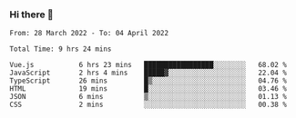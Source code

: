 ### Hi there 👋

<!--
**siaikin/siaikin** is a ✨ _special_ ✨ repository because its `README.md` (this file) appears on your GitHub profile.

Here are some ideas to get you started:

- 🔭 I’m currently working on ...
- 🌱 I’m currently learning ...
- 👯 I’m looking to collaborate on ...
- 🤔 I’m looking for help with ...
- 💬 Ask me about ...
- 📫 How to reach me: ...
- 😄 Pronouns: ...
- ⚡ Fun fact: ...
-->

<!--START_SECTION:waka-->

```text
From: 28 March 2022 - To: 04 April 2022

Total Time: 9 hrs 24 mins

Vue.js           6 hrs 23 mins   █████████████████░░░░░░░░   68.02 %
JavaScript       2 hrs 4 mins    █████▓░░░░░░░░░░░░░░░░░░░   22.04 %
TypeScript       26 mins         █▒░░░░░░░░░░░░░░░░░░░░░░░   04.76 %
HTML             19 mins         █░░░░░░░░░░░░░░░░░░░░░░░░   03.46 %
JSON             6 mins          ▒░░░░░░░░░░░░░░░░░░░░░░░░   01.13 %
CSS              2 mins          ░░░░░░░░░░░░░░░░░░░░░░░░░   00.38 %
```

<!--END_SECTION:waka-->
